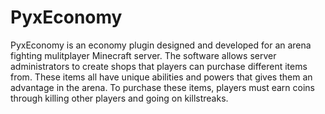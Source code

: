 # PyxEconomy


PyxEconomy is an economy plugin designed and developed for an arena fighting mulitplayer Minecraft server. The software allows server administrators
to create shops that players can purchase different items from. These items all have unique abilities and powers that gives them an advantage in the arena.
To purchase these items, players must earn coins through killing other players and going on killstreaks.
